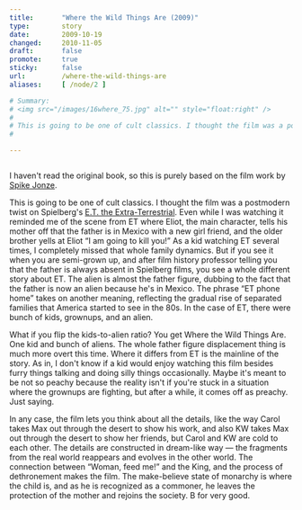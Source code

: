 ```yaml
---
title:       "Where the Wild Things Are (2009)"
type:        story
date:        2009-10-19
changed:     2010-11-05
draft:       false
promote:     true
sticky:      false
url:         /where-the-wild-things-are
aliases:     [ /node/2 ]

# Summary:
# <img src="/images/16where_75.jpg" alt="" style="float:right" />
# 
# This is going to be one of cult classics. I thought the film was a postmodern twist on Spielberg's <a href="http://en.wikipedia.org/wiki/E.T._the_Extra-Terrestrial">E.T. the Extra-Terrestrial</a>. Even while I was watching it reminded me of the scene from ET...
# 

---
```

<!--break-->
<img src="/images/16where_600.jpg" alt="" />

I haven't read the original book, so this is purely based on the film work by <a href="http://en.wikipedia.org/wiki/Spike_Jonze">Spike Jonze</a>.
<!--more-->

This is going to be one of cult classics. I thought the film was a postmodern twist on Spielberg's <a href="http://en.wikipedia.org/wiki/E.T._the_Extra-Terrestrial">E.T. the Extra-Terrestrial</a>. Even while I was watching it reminded me of the scene from ET where Eliot, the main character, tells his mother off that the father is in Mexico with a new girl friend, and the older brother yells at Eliot <q>I am going to kill you!</q> As a kid watching ET several times, I completely missed that whole family dynamics. But if you see it when you are semi-grown up, and after film history professor telling you that the father is always absent in Spielberg films, you see a whole different story about ET. The alien is almost the father figure, dubbing to the fact that the father is now an alien because he's in Mexico. The phrase <q>ET phone home</q> takes on another meaning, reflecting the gradual rise of separated families that America started to see in the 80s. In the case of ET, there were bunch of kids, grownups, and an alien.

What if you flip the kids-to-alien ratio? You get Where the Wild Things Are. One kid and bunch of aliens. The whole father figure displacement thing is much more overt this time. Where it differs from ET is the mainline of the story. As in, I don't know if a kid would enjoy watching this film besides furry things talking and doing silly things occasionally. Maybe it's meant to be not so peachy because the reality isn't if you're stuck in a situation where the grownups are fighting, but after a while, it comes off as preachy. Just saying.

In any case, the film lets you think about all the details, like the way Carol takes Max out through the desert to show his work, and also KW takes Max out through the desert to show her friends, but Carol and KW are cold to each other. The details are constructed in dream-like way — the fragments from the real world reappears and evolves in the other world. The connection between <q>Woman, feed me!</q> and the King, and the process of dethronement makes the film. The make-believe state of monarchy is where the child is, and as he is recognized as a commoner, he leaves the protection of the mother and rejoins the society. B for very good.
